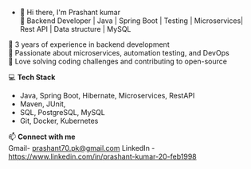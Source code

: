 
- 👋 Hi there, I'm Prashant kumar   
🚀 Backend Developer | Java | Spring Boot | Testing | Microservices| Rest API | Data structure | MySQL 

🔹 3 years of experience in backend development  
🔹 Passionate about microservices, automation testing, and DevOps  
🔹 Love solving coding challenges and contributing to open-source  

💻 **Tech Stack**  
- Java, Spring Boot, Hibernate, Microservices, RestAPI
- Maven, JUnit,
- SQL, PostgreSQL, MySQL 
- Git, Docker, Kubernetes 

📫 **Connect with me**  
 Gmail- prashant70.pk@gmail.com 
LinkedIn - https://www.linkedin.com/in/prashant-kumar-20-feb1998